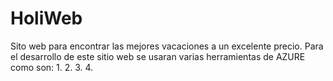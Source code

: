 # HoliWeb
Sito web para encontrar las mejores vacaciones a un excelente precio.
Para el desarrollo de este sitio web se usaran varias herramientas de AZURE como son:
1.
2.
3.
4.
